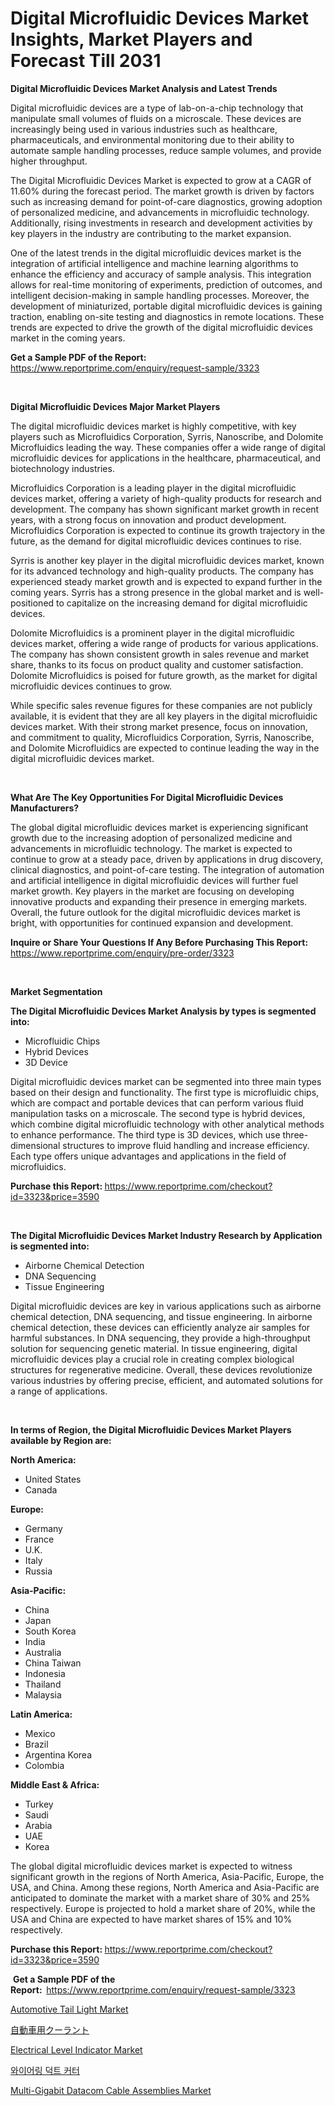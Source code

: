 <p><h1>Digital Microfluidic Devices Market Insights, Market Players and Forecast Till 2031</h1></p><p><strong>Digital Microfluidic Devices Market Analysis and Latest Trends</strong></p>
<p><p>Digital microfluidic devices are a type of lab-on-a-chip technology that manipulate small volumes of fluids on a microscale. These devices are increasingly being used in various industries such as healthcare, pharmaceuticals, and environmental monitoring due to their ability to automate sample handling processes, reduce sample volumes, and provide higher throughput.</p><p>The Digital Microfluidic Devices Market is expected to grow at a CAGR of 11.60% during the forecast period. The market growth is driven by factors such as increasing demand for point-of-care diagnostics, growing adoption of personalized medicine, and advancements in microfluidic technology. Additionally, rising investments in research and development activities by key players in the industry are contributing to the market expansion.</p><p>One of the latest trends in the digital microfluidic devices market is the integration of artificial intelligence and machine learning algorithms to enhance the efficiency and accuracy of sample analysis. This integration allows for real-time monitoring of experiments, prediction of outcomes, and intelligent decision-making in sample handling processes. Moreover, the development of miniaturized, portable digital microfluidic devices is gaining traction, enabling on-site testing and diagnostics in remote locations. These trends are expected to drive the growth of the digital microfluidic devices market in the coming years.</p></p>
<p><strong>Get a Sample PDF of the Report:&nbsp;</strong> <a href="https://www.reportprime.com/enquiry/request-sample/3323">https://www.reportprime.com/enquiry/request-sample/3323</a></p>
<p>&nbsp;</p>
<p><strong>Digital Microfluidic Devices Major Market Players</strong></p>
<p><p>The digital microfluidic devices market is highly competitive, with key players such as Microfluidics Corporation, Syrris, Nanoscribe, and Dolomite Microfluidics leading the way. These companies offer a wide range of digital microfluidic devices for applications in the healthcare, pharmaceutical, and biotechnology industries.</p><p>Microfluidics Corporation is a leading player in the digital microfluidic devices market, offering a variety of high-quality products for research and development. The company has shown significant market growth in recent years, with a strong focus on innovation and product development. Microfluidics Corporation is expected to continue its growth trajectory in the future, as the demand for digital microfluidic devices continues to rise.</p><p>Syrris is another key player in the digital microfluidic devices market, known for its advanced technology and high-quality products. The company has experienced steady market growth and is expected to expand further in the coming years. Syrris has a strong presence in the global market and is well-positioned to capitalize on the increasing demand for digital microfluidic devices.</p><p>Dolomite Microfluidics is a prominent player in the digital microfluidic devices market, offering a wide range of products for various applications. The company has shown consistent growth in sales revenue and market share, thanks to its focus on product quality and customer satisfaction. Dolomite Microfluidics is poised for future growth, as the market for digital microfluidic devices continues to grow.</p><p>While specific sales revenue figures for these companies are not publicly available, it is evident that they are all key players in the digital microfluidic devices market. With their strong market presence, focus on innovation, and commitment to quality, Microfluidics Corporation, Syrris, Nanoscribe, and Dolomite Microfluidics are expected to continue leading the way in the digital microfluidic devices market.</p></p>
<p>&nbsp;</p>
<p><strong>What Are The Key Opportunities For Digital Microfluidic Devices Manufacturers?</strong></p>
<p><p>The global digital microfluidic devices market is experiencing significant growth due to the increasing adoption of personalized medicine and advancements in microfluidic technology. The market is expected to continue to grow at a steady pace, driven by applications in drug discovery, clinical diagnostics, and point-of-care testing. The integration of automation and artificial intelligence in digital microfluidic devices will further fuel market growth. Key players in the market are focusing on developing innovative products and expanding their presence in emerging markets. Overall, the future outlook for the digital microfluidic devices market is bright, with opportunities for continued expansion and development.</p></p>
<p><strong>Inquire or Share Your Questions If Any Before Purchasing This Report:</strong> <a href="https://www.reportprime.com/enquiry/pre-order/3323">https://www.reportprime.com/enquiry/pre-order/3323</a></p>
<p>&nbsp;</p>
<p><strong>Market Segmentation</strong></p>
<p><strong>The Digital Microfluidic Devices Market Analysis by types is segmented into:</strong></p>
<p><ul><li>Microfluidic Chips</li><li>Hybrid Devices</li><li>3D Device</li></ul></p>
<p><p>Digital microfluidic devices market can be segmented into three main types based on their design and functionality. The first type is microfluidic chips, which are compact and portable devices that can perform various fluid manipulation tasks on a microscale. The second type is hybrid devices, which combine digital microfluidic technology with other analytical methods to enhance performance. The third type is 3D devices, which use three-dimensional structures to improve fluid handling and increase efficiency. Each type offers unique advantages and applications in the field of microfluidics.</p></p>
<p><strong>Purchase this Report:&nbsp;</strong><a href="https://www.reportprime.com/checkout?id=3323&price=3590">https://www.reportprime.com/checkout?id=3323&price=3590</a></p>
<p>&nbsp;</p>
<p><strong>The Digital Microfluidic Devices Market Industry Research by Application is segmented into:</strong></p>
<p><ul><li>Airborne Chemical Detection</li><li>DNA Sequencing</li><li>Tissue Engineering</li></ul></p>
<p><p>Digital microfluidic devices are key in various applications such as airborne chemical detection, DNA sequencing, and tissue engineering. In airborne chemical detection, these devices can efficiently analyze air samples for harmful substances. In DNA sequencing, they provide a high-throughput solution for sequencing genetic material. In tissue engineering, digital microfluidic devices play a crucial role in creating complex biological structures for regenerative medicine. Overall, these devices revolutionize various industries by offering precise, efficient, and automated solutions for a range of applications.</p></p>
<p>&nbsp;</p>
<p><strong>In terms of Region, the Digital Microfluidic Devices Market Players available by Region are:</strong></p>
<p>
    <p> <strong> North America: </strong>
        <ul>
            <li>United States</li>
            <li>Canada</li>
        </ul>
        </p> 
    <p> <strong> Europe: </strong>
        <ul>
            <li>Germany</li>
            <li>France</li>
            <li>U.K.</li>
            <li>Italy</li>
            <li>Russia</li>
        </ul>
        </p> 
    <p> <strong> Asia-Pacific: </strong>
        <ul>
            <li>China</li>
            <li>Japan</li>
            <li>South Korea</li>
            <li>India</li>
            <li>Australia</li>
            <li>China Taiwan</li>
            <li>Indonesia</li>
            <li>Thailand</li>
            <li>Malaysia</li>
        </ul>
        </p> 
    <p> <strong> Latin America: </strong>
        <ul>
            <li>Mexico</li>
            <li>Brazil</li>
            <li>Argentina Korea</li>
            <li>Colombia</li>
        </ul>
        </p> 
    <p> <strong> Middle East & Africa: </strong>
        <ul>
            <li>Turkey</li>
            <li>Saudi</li>
            <li>Arabia</li>
            <li>UAE</li>
            <li>Korea</li>
        </ul>
    </p>
    </p>
<p><p>The global digital microfluidic devices market is expected to witness significant growth in the regions of North America, Asia-Pacific, Europe, the USA, and China. Among these regions, North America and Asia-Pacific are anticipated to dominate the market with a market share of 30% and 25% respectively. Europe is projected to hold a market share of 20%, while the USA and China are expected to have market shares of 15% and 10% respectively.</p></p>
<p><strong>Purchase this Report: </strong><a href="https://www.reportprime.com/checkout?id=3323&price=3590">https://www.reportprime.com/checkout?id=3323&price=3590</a></p>
<p>&nbsp;<strong>Get a Sample PDF of the Report:&nbsp;&nbsp;</strong><a href="https://www.reportprime.com/enquiry/request-sample/3323">https://www.reportprime.com/enquiry/request-sample/3323</a></p>
<p><strong></strong></p>
<p><p><a href="https://issuu.com/reportprime-2/docs/automotive-tail-light-market-size-2030.pptx">Automotive Tail Light Market</a></p><p><a href="https://medium.com/@kelsitorphy644/%E8%87%AA%E5%8B%95%E8%BB%8A%E5%86%B7%E5%8D%B4%E5%89%A4%E5%B8%82%E5%A0%B4%E8%AA%BF%E6%9F%BB%E5%A0%B1%E5%91%8A-%E6%AD%B4%E5%8F%B2%E3%81%A82031%E5%B9%B4%E3%81%BE%E3%81%A7%E3%81%AE%E4%BA%88%E6%B8%AC-1808f07fc68c">自動車用クーラント</a></p><p><a href="https://github.com/wusalecollins540tpqoz/Market-Research-Report-List-1/blob/main/electrical-level-indicator-market.md">Electrical Level Indicator Market</a></p><p><a href="https://github.com/royErdmtyan906778/Market-Research-Report-List-1/blob/main/508310812674.md">와이어링 덕트 커터</a></p><p><a href="https://github.com/pjcfca/Market-Research-Report-List-2/blob/main/multi-gigabit-datacom-cable-assemblies-market.md">Multi-Gigabit Datacom Cable Assemblies Market</a></p></p>